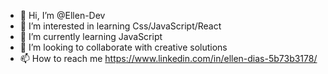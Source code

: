 - 👋 Hi, I’m @Ellen-Dev
- 👀 I’m interested in learning Css/JavaScript/React
- 🌱 I’m currently learning JavaScript
- 💞️ I’m looking to collaborate with creative solutions
- 📫 How to reach me https://www.linkedin.com/in/ellen-dias-5b73b3178/

<!---
Ellen-Dev/Ellen-Dev is a ✨ special ✨ repository because its `README.md` (this file) appears on your GitHub profile.
You can click the Preview link to take a look at your changes.
--->
